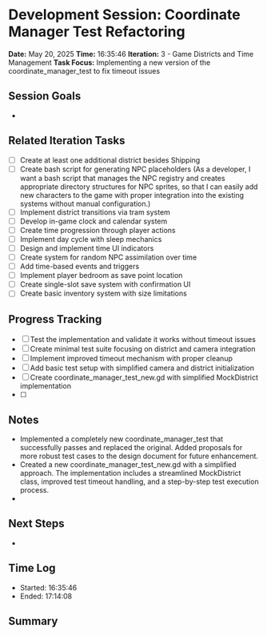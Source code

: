 # Development Session: Coordinate Manager Test Refactoring
**Date:** May 20, 2025
**Time:** 16:35:46
**Iteration:** 3 - Game Districts and Time Management
**Task Focus:** Implementing a new version of the coordinate_manager_test to fix timeout issues

## Session Goals
- 

## Related Iteration Tasks
- [ ] Create at least one additional district besides Shipping
- [ ] Create bash script for generating NPC placeholders (As a developer, I want a bash script that manages the NPC registry and creates appropriate directory structures for NPC sprites, so that I can easily add new characters to the game with proper integration into the existing systems without manual configuration.)
- [ ] Implement district transitions via tram system
- [ ] Develop in-game clock and calendar system
- [ ] Create time progression through player actions
- [ ] Implement day cycle with sleep mechanics
- [ ] Design and implement time UI indicators
- [ ] Create system for random NPC assimilation over time
- [ ] Add time-based events and triggers
- [ ] Implement player bedroom as save point location
- [ ] Create single-slot save system with confirmation UI
- [ ] Create basic inventory system with size limitations

## Progress Tracking
- [ ] Test the implementation and validate it works without timeout issues
- [ ] Create minimal test suite focusing on district and camera integration
- [ ] Implement improved timeout mechanism with proper cleanup
- [ ] Add basic test setup with simplified camera and district initialization
- [ ] Create coordinate_manager_test_new.gd with simplified MockDistrict implementation
- [ ] 

## Notes
- Implemented a completely new coordinate_manager_test that successfully passes and replaced the original. Added proposals for more robust test cases to the design document for future enhancement.
- Created a new coordinate_manager_test_new.gd with a simplified approach. The implementation includes a streamlined MockDistrict class, improved test timeout handling, and a step-by-step test execution process.
- 

## Next Steps
- 

## Time Log
- Started: 16:35:46
- Ended: 17:14:08

## Summary

